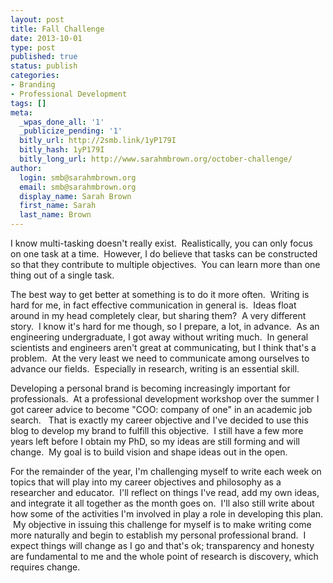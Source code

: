 ```yaml
---
layout: post
title: Fall Challenge
date: 2013-10-01 
type: post
published: true
status: publish
categories:
- Branding
- Professional Development
tags: []
meta:
  _wpas_done_all: '1'
  _publicize_pending: '1'
  bitly_url: http://2smb.link/1yP179I
  bitly_hash: 1yP179I
  bitly_long_url: http://www.sarahmbrown.org/october-challenge/
author:
  login: smb@sarahmbrown.org
  email: smb@sarahmbrown.org
  display_name: Sarah Brown
  first_name: Sarah
  last_name: Brown
---
```

I know multi-tasking doesn't really exist.  Realistically, you can only focus on one task at a time.  However, I do believe that tasks can be constructed so that they contribute to multiple objectives.  You can learn more than one thing out of a single task.

The best way to get better at something is to do it more often.  Writing is hard for me, in fact effective communication in general is.  Ideas float around in my head completely clear, but sharing them?  A very different story.  I know it's hard for me though, so I prepare, a lot, in advance.  As an engineering undergraduate, I got away without writing much.  In general scientists and engineers aren't great at communicating, but I think that's a problem.  At the very least we need to communicate among ourselves to advance our fields.  Especially in research, writing is an essential skill.

Developing a personal brand is becoming increasingly important for professionals.  At a professional development workshop over the summer I got career advice to become "COO: company of one" in an academic job search.   That is exactly my career objective and I've decided to use this blog to develop my brand to fulfill this objective.  I still have a few more years left before I obtain my PhD, so my ideas are still forming and will change.  My goal is to build vision and shape ideas out in the open.

For the remainder of the year, I'm challenging myself to write each week on topics that will play into my career objectives and philosophy as a researcher and educator.  I'll reflect on things I've read, add my own ideas, and integrate it all together as the month goes on.  I'll also still write about how some of the activities I'm involved in play a role in developing this plan.  My objective in issuing this challenge for myself is to make writing come more naturally and begin to establish my personal professional brand.  I expect things will change as I go and that's ok; transparency and honesty are fundamental to me and the whole point of research is discovery, which requires change.
